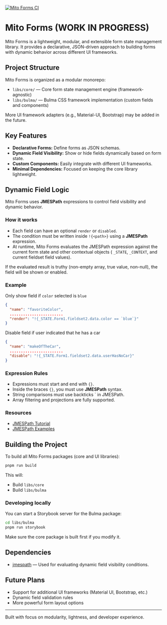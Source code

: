 [![Mito Forms CI](https://github.com/vlad-eroshin/mito-forms/actions/workflows/devBuild.yml/badge.svg)](https://github.com/vlad-eroshin/mito-forms/actions/workflows/devBuild.yml)

# Mito Forms (WORK IN PROGRESS)

Mito Forms is a lightweight, modular, and extensible form state management library.
It provides a declarative, JSON-driven approach to building forms with dynamic behavior across different UI frameworks.

## Project Structure

Mito Forms is organized as a modular monorepo:

- `libs/core/` — Core form state management engine (framework-agnostic)
- `libs/bulma/` — Bulma CSS framework implementation (custom fields and components)

More UI framework adapters (e.g., Material-UI, Bootstrap) may be added in the future.

## Key Features

- **Declarative Forms:** Define forms as JSON schemas.
- **Dynamic Field Visibility:** Show or hide fields dynamically based on form state.
- **Custom Components:** Easily integrate with different UI frameworks.
- **Minimal Dependencies:** Focused on keeping the core library lightweight.

## Dynamic Field Logic

Mito Forms uses **JMESPath** expressions to control field visibility and dynamic behavior.

### How it works

- Each field can have an optional `render` or `disabled`.
- The condition must be written inside `!{<path>}` using a **JMESPath** expression.
- At runtime, Mito Forms evaluates the JMESPath expression against the current form state and other contextual objects (
  `_STATE`, `_CONTEXT`, and current fieldset field values).

If the evaluated result is truthy (non-empty array, true value, non-null), the field will be shown or enabled.

### Example

Only show field if `color` selected is `blue`

```json
{
  "name": "favoriteColor",
  ........................
  "render": "!{_STATE.Form1.fieldset2.data.color == `blue`}"
}
```

Disable field if user indicated that he has a car

```json
{
  "name": "makeOfTheCar",
  ........................
  "disable": "!{_STATE.Form1.fieldset2.data.userHasNoCar}"
}
```

### Expression Rules

- Expressions must start and end with `{}`.
- Inside the braces `{}`, you must use **JMESPath** syntax.
- String comparisons must use backticks \` in JMESPath.
- Array filtering and projections are fully supported.

### Resources

- [JMESPath Tutorial](https://jmespath.org/tutorial.html)
- [JMESPath Examples](https://jmespath.org/examples.html)

## Building the Project

To build all Mito Forms packages (core and UI libraries):

```bash
pnpm run build
```

This will:

- Build `libs/core`
- Build `libs/bulma`

### Developing locally

You can start a Storybook server for the Bulma package:

```bash
cd libs/bulma
pnpm run storybook
```

Make sure the core package is built first if you modify it.

## Dependencies

- [jmespath](https://www.npmjs.com/package/jmespath) — Used for evaluating dynamic field visibility conditions.

## Future Plans

- Support for additional UI frameworks (Material UI, Bootstrap, etc.)
- Dynamic field validation rules
- More powerful form layout options

---

Built with focus on modularity, lightness, and developer experience.
